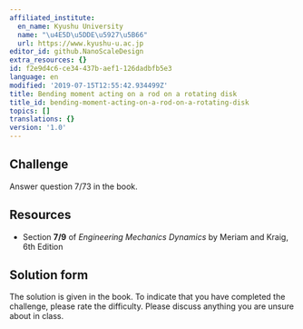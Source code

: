 ```yaml
---
affiliated_institute:
  en_name: Kyushu University
  name: "\u4E5D\u5DDE\u5927\u5B66"
  url: https://www.kyushu-u.ac.jp
editor_id: github.NanoScaleDesign
extra_resources: {}
id: f2e9d4c6-ce34-437b-aef1-126dadbfb5e3
language: en
modified: '2019-07-15T12:55:42.934499Z'
title: Bending moment acting on a rod on a rotating disk
title_id: bending-moment-acting-on-a-rod-on-a-rotating-disk
topics: []
translations: {}
version: '1.0'
---
```


## Challenge
Answer question 7/73 in the book.

## Resources
- Section **7/9** of *Engineering Mechanics Dynamics* by Meriam and Kraig, 6th Edition


## Solution form
The solution is given in the book.
To indicate that you have completed the challenge, please rate the difficulty.
Please discuss anything you are unsure about in class.
